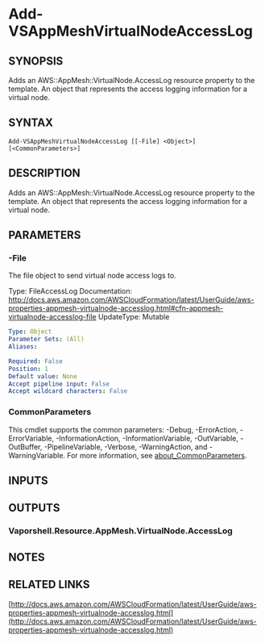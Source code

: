 # Add-VSAppMeshVirtualNodeAccessLog

## SYNOPSIS
Adds an AWS::AppMesh::VirtualNode.AccessLog resource property to the template.
An object that represents the access logging information for a virtual node.

## SYNTAX

```
Add-VSAppMeshVirtualNodeAccessLog [[-File] <Object>] [<CommonParameters>]
```

## DESCRIPTION
Adds an AWS::AppMesh::VirtualNode.AccessLog resource property to the template.
An object that represents the access logging information for a virtual node.

## PARAMETERS

### -File
The file object to send virtual node access logs to.

Type: FileAccessLog
Documentation: http://docs.aws.amazon.com/AWSCloudFormation/latest/UserGuide/aws-properties-appmesh-virtualnode-accesslog.html#cfn-appmesh-virtualnode-accesslog-file
UpdateType: Mutable

```yaml
Type: Object
Parameter Sets: (All)
Aliases:

Required: False
Position: 1
Default value: None
Accept pipeline input: False
Accept wildcard characters: False
```

### CommonParameters
This cmdlet supports the common parameters: -Debug, -ErrorAction, -ErrorVariable, -InformationAction, -InformationVariable, -OutVariable, -OutBuffer, -PipelineVariable, -Verbose, -WarningAction, and -WarningVariable. For more information, see [about_CommonParameters](http://go.microsoft.com/fwlink/?LinkID=113216).

## INPUTS

## OUTPUTS

### Vaporshell.Resource.AppMesh.VirtualNode.AccessLog
## NOTES

## RELATED LINKS

[http://docs.aws.amazon.com/AWSCloudFormation/latest/UserGuide/aws-properties-appmesh-virtualnode-accesslog.html](http://docs.aws.amazon.com/AWSCloudFormation/latest/UserGuide/aws-properties-appmesh-virtualnode-accesslog.html)

